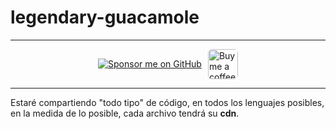 # legendary-guacamole

---

<div style="display: flex; align-items: center; justify-content: center; margin: 10px 0; gap: 10px; max-height: 48px; height: 48px;">
  <a href="https://github.com/sponsors/tutosrive" target="_blank">
  <img src="https://img.shields.io/badge/Sponsor-%F0%9F%92%96%20tutosrive-orange?style=for-the-badge&logo=github" alt="Sponsor me on GitHub">
</a>
  <a href="https://www.buymeacoffee.com/tutosrive">
    <img 
      src="https://img.buymeacoffee.com/button-api/?text=Buy me a coffee&emoji=☕&slug=tutosrive&button_colour=FFDD00&font_colour=000000&font_family=Cookie&outline_colour=000000&coffee_colour=ffffff" 
      style="height: 48px; width: auto; object-fit: contain; border-radius: 6px;" 
      alt="Buy me a coffee button">
  </a>
</div>

---


Estaré compartiendo "todo tipo" de código, en todos los lenguajes posibles, en la medida de lo posible, cada archivo tendrá su **cdn**.
